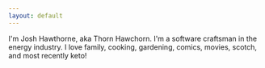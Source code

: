 ```yaml
---
layout: default
---
```

I'm Josh Hawthorne, aka Thorn Hawchorn. I'm a software craftsman in the energy industry. I love family, cooking, gardening, comics, movies, scotch, and most recently keto!
